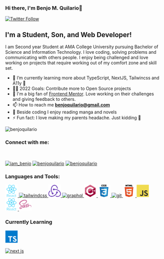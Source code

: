 ### Hi there, I'm Benjo M. Quilario👋

[![Twitter Follow](https://img.shields.io/twitter/follow/iam_benjo?color=1DA1F2&logo=twitter&style=for-the-badge)](https://twitter.com/intent/follow?original_referer=https%3A%2F%2Fgithub.com%2Fiam_benjo&screen_name=iam_benjo)

## I'm a Student, Son, and Web Developer!

I am Second year Student at AMA College University pursuing Bachelor of Science and Information Technology. I love coding, solving problems and communicating with others people. I enjoy being challenged and love working on projects that require working out of my comfort zone and skill set.

- 🌱 I’m currently learning more about TypeScript, NextJS, Tailwincss and A11y 🤣
- 👨‍💻 2022 Goals: Contribute more to Open Source projects
- 🤝 I'm a big fan of [Frontend Mentor](https://www.frontendmentor.io). Love working on their challenges and giving feedback to others.
- 📫 How to reach me **benjoquilario@gmail.com**
- 📖 Beside coding I enjoy reading manga and novels
- ⚡ Fun fact: I love making my parents headache. Just kidding 🤣

![benjoquilario](https://github-readme-stats.vercel.app/api?username=benjoquilario&count_private=true&hide=contribs&show_icons=true&theme=vue-dark)

### Connect with me:

<br />
<p align="left">
<a href="https://twitter.com/iam_benjo" target="blank"><img align="center" src="https://raw.githubusercontent.com/rahuldkjain/github-profile-readme-generator/master/src/images/icons/Social/twitter.svg" alt="iam_benjo" height="30" width="40" /></a>
<a href="https://linkedin.com/in/benjoquilario" target="blank"><img align="center" src="https://raw.githubusercontent.com/rahuldkjain/github-profile-readme-generator/master/src/images/icons/Social/linked-in-alt.svg" alt="benjoquilario" height="30" width="40" /></a>
<a href="https://instagram.com/benjoquilario" target="blank"><img align="center" src="https://raw.githubusercontent.com/rahuldkjain/github-profile-readme-generator/master/src/images/icons/Social/instagram.svg" alt="benjoquilario" height="30" width="40" /></a>
</p>

### Languages and Tools:

<p align="left">
  <a href="https://reactjs.org/" target="_blank"> <img src="https://raw.githubusercontent.com/devicons/devicon/master/icons/react/react-original-wordmark.svg" alt="react" width="40" height="40"/> </a><a href="https://tailwindcss.com/" target="_blank"> <img src="https://www.vectorlogo.zone/logos/tailwindcss/tailwindcss-icon.svg" alt="tailwindcss" width="40" height="40"/> </a>
  </a><a href="https://redux.js.org/" target="_blank"> <img src="https://raw.githubusercontent.com/devicons/devicon/master/icons/redux/redux-original.svg" alt="redux" width="40" height="40"/> </a>
  <a href="https://graphql.org/" target="_blank"> <img src="https://www.vectorlogo.zone/logos/graphql/graphql-icon.svg" alt="graphql" width="40" height="40"/> </a>
  <a href="https://www.w3schools.com/cpp/" target="_blank"> <img src="https://raw.githubusercontent.com/devicons/devicon/master/icons/cplusplus/cplusplus-original.svg" alt="cplusplus" width="40" height="40"/> </a> <a href="https://www.w3schools.com/css/" target="_blank"> <img src="https://raw.githubusercontent.com/devicons/devicon/master/icons/css3/css3-original-wordmark.svg" alt="css3" width="40" height="40"/> </a> <a href="https://git-scm.com/" target="_blank"> <img src="https://www.vectorlogo.zone/logos/git-scm/git-scm-icon.svg" alt="git" width="40" height="40"/> </a> <a href="https://www.w3.org/html/" target="_blank"> <img src="https://raw.githubusercontent.com/devicons/devicon/master/icons/html5/html5-original-wordmark.svg" alt="html5" width="40" height="40"/> </a> <a href="https://developer.mozilla.org/en-US/docs/Web/JavaScript" target="_blank"> <img src="https://raw.githubusercontent.com/devicons/devicon/master/icons/javascript/javascript-original.svg" alt="javascript" width="40" height="40"/> </a> <a href="https://reactjs.org/" target="_blank"> <img src="https://raw.githubusercontent.com/devicons/devicon/master/icons/react/react-original-wordmark.svg" alt="react" width="40" height="40"/> </a> <a href="https://sass-lang.com" target="_blank"> <img src="https://raw.githubusercontent.com/devicons/devicon/master/icons/sass/sass-original.svg" alt="sass" width="40" height="40"/> </a> </p>

### Currently Learning
<p align="left"><a href="https://www.typescriptlang.org/" target="_blank"> <img src="https://raw.githubusercontent.com/devicons/devicon/master/icons/typescript/typescript-original.svg" alt="typescript" width="40" height="40"/> </a></p>
<p align="left"><a href="https://nextjs.org/" target="_blank"> <img src="https://cdn.worldvectorlogo.com/logos/nextjs-2.svg" alt="next js" width="40" height="40"/> </a></p>
